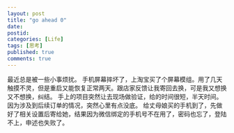 ```yaml
---
layout: post
title: "go ahead 0"
date: 
postid: 
categories: [Life]
tags: [思考]
published: true
comments: true
---
```


最近总是被一些小事烦扰。
手机屏幕摔坏了，上淘宝买了个屏幕模组。用了几天触摸不灵，但是重启又能恢复正常两天。跟店家反馈让我寄回去换，可是我又想换又不想换，纠结。
手上的项目突然让去现场做验证，给的时间很短，半天时间。因为涉及到后续订单的情况，突然心里有点没底。
给丈母娘买的手机到了，先做好了相关设置后寄给她，结果因为微信绑定的手机号不在用了，密码也忘了，登陆不上，申述也失败了。
